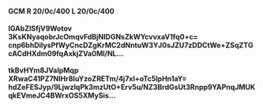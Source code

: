 #### GCM R 20/0c/400 L 20/0c/400
**lGAbZISfjV9Wotov**<br/>**3KsKNyaqobrJcOmqvFdBjNlDGNsZkWYcvvxaV1fq0+c=**<br/>**cnp6bhDilysPfWyCncDZgKrMC2dNntuW3YJ0sJZU7zDDCtWe+ZSqZTGcACdHXdm09fqAxkjZVa0Ml/NL...**<br/><br/>
**tkBvHYm8JValpMqp**<br/>**XRwaC41PZ7NlHr8luYzoZRETm/4j7xI+oTc5lpHn1aY=**<br/>**hdZeFESJyp/9LjwzIqPk3mzUtO+Erv5u/NZ3BrdGsUt3Rnpp9YAPnqJMUKqkEVmeJC4BWrxOS5XMySis...**